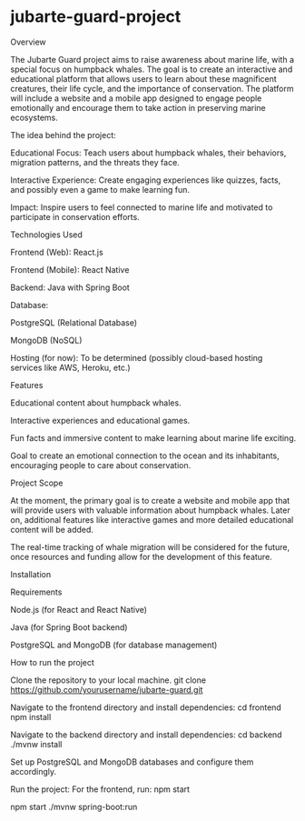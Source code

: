 # jubarte-guard-project

Overview

The Jubarte Guard project aims to raise awareness about marine life, with a special focus on humpback whales. The goal is to create an interactive and educational platform that allows users to learn about these magnificent creatures, their life cycle, and the importance of conservation. The platform will include a website and a mobile app designed to engage people emotionally and encourage them to take action in preserving marine ecosystems.

The idea behind the project:

Educational Focus: Teach users about humpback whales, their behaviors, migration patterns, and the threats they face.

Interactive Experience: Create engaging experiences like quizzes, facts, and possibly even a game to make learning fun.

Impact: Inspire users to feel connected to marine life and motivated to participate in conservation efforts.

Technologies Used

Frontend (Web): React.js

Frontend (Mobile): React Native

Backend: Java with Spring Boot

Database:

PostgreSQL (Relational Database)

MongoDB (NoSQL)

Hosting (for now): To be determined (possibly cloud-based hosting services like AWS, Heroku, etc.)

Features

Educational content about humpback whales.

Interactive experiences and educational games.

Fun facts and immersive content to make learning about marine life exciting.

Goal to create an emotional connection to the ocean and its inhabitants, encouraging people to care about conservation.

Project Scope

At the moment, the primary goal is to create a website and mobile app that will provide users with valuable information about humpback whales. Later on, additional features like interactive games and more detailed educational content will be added.

The real-time tracking of whale migration will be considered for the future, once resources and funding allow for the development of this feature.

Installation

Requirements

Node.js (for React and React Native)

Java (for Spring Boot backend)

PostgreSQL and MongoDB (for database management)

How to run the project

Clone the repository to your local machine.
git clone https://github.com/yourusername/jubarte-guard.git

Navigate to the frontend directory and install dependencies:
cd frontend
npm install

Navigate to the backend directory and install dependencies:
cd backend
./mvnw install

Set up PostgreSQL and MongoDB databases and configure them accordingly.

Run the project:
For the frontend, run:
npm start

npm start
./mvnw spring-boot:run
